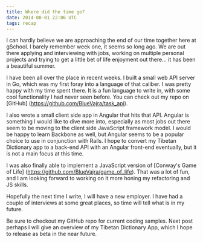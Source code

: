 ```yaml
---
title: Where did the time go?
date: 2014-08-01 22:06 UTC
tags: recap
---
```


I can hardly believe we are approaching the end of our time together here at gSchool. I barely remember week one, it seems so long ago. We are out there applying and interviewing with jobs, working on multiple personal projects and trying to get a little bet of life enjoyment out there... it has been a beautiful summer.
 
I have been all over the place in recent weeks. I built a small web API server in Go, which was my first foray into a language of that caliber. I was pretty happy with my time spent there. It is a fun language to write in, with some cool functionality I had never seen before. You can check out my repo on [GitHub] (https://github.com/BlueVajra/task_api).

I also wrote a small client side app in Angular that hits that API. Angular is something I would like to dive more into, especially as most jobs out there seem to be moving to the client side JavaScript framework model. I would be happy to learn Backbone as well, but Angular seems to be a popular choice to use in conjunction with Rails. I hope to convert my Tibetan Dictionary app to a back-end API with an Angular front-end eventually, but it is not a main focus at this time.

I was also finally able to implement a JavaScript version of [Conway's Game of Life] (https://github.com/BlueVajra/game_of_life). That was a lot of fun, and I am looking forward to working on it more honing my refactoring and JS skills.

Hopefully the next time I write, I will have a new employer. I have had a couple of interviews at some great places, so time will tell what is in my future.

Be sure to checkout my GitHub repo for current coding samples. Next post perhaps I will give an overview of my Tibetan Dictionary App, which I hope to release as beta in the near future.

